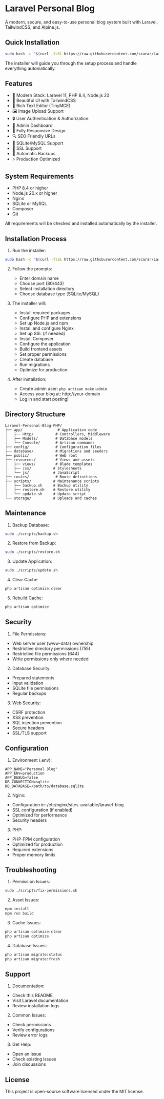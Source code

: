 # Laravel Personal Blog

A modern, secure, and easy-to-use personal blog system built with Laravel, TailwindCSS, and Alpine.js.

## Quick Installation

```bash
sudo bash -c "$(curl -fsSL https://raw.githubusercontent.com/scarar/Laravel-Personal-Blog-PHP/main/scripts/get-blog.sh)"
```

The installer will guide you through the setup process and handle everything automatically.

## Features

- 🚀 Modern Stack: Laravel 11, PHP 8.4, Node.js 20
- 🎨 Beautiful UI with TailwindCSS
- 📝 Rich Text Editor (TinyMCE)
- 🖼️ Image Upload Support
- 🔒 User Authentication & Authorization
- 👤 Admin Dashboard
- 📱 Fully Responsive Design
- 🔍 SEO Friendly URLs
- 💾 SQLite/MySQL Support
- 🔐 SSL Support
- 🔄 Automatic Backups
- ⚡ Production Optimized

## System Requirements

- PHP 8.4 or higher
- Node.js 20.x or higher
- Nginx
- SQLite or MySQL
- Composer
- Git

All requirements will be checked and installed automatically by the installer.

## Installation Process

1. Run the installer:
```bash
sudo bash -c "$(curl -fsSL https://raw.githubusercontent.com/scarar/Laravel-Personal-Blog-PHP/main/scripts/get-blog.sh)"
```

2. Follow the prompts:
   - Enter domain name
   - Choose port (80/443)
   - Select installation directory
   - Choose database type (SQLite/MySQL)

3. The installer will:
   - Install required packages
   - Configure PHP and extensions
   - Set up Node.js and npm
   - Install and configure Nginx
   - Set up SSL (if needed)
   - Install Composer
   - Configure the application
   - Build frontend assets
   - Set proper permissions
   - Create database
   - Run migrations
   - Optimize for production

4. After installation:
   - Create admin user: `php artisan make:admin`
   - Access your blog at: http://your-domain
   - Log in and start posting!

## Directory Structure

```
Laravel-Personal-Blog-PHP/
├── app/                # Application code
│   ├── Http/          # Controllers, Middleware
│   ├── Models/        # Database models
│   └── Console/       # Artisan commands
├── config/            # Configuration files
├── database/          # Migrations and seeders
├── public/            # Web root
├── resources/         # Views and assets
│   ├── views/         # Blade templates
│   ├── css/          # Stylesheets
│   └── js/           # JavaScript
├── routes/            # Route definitions
├── scripts/          # Maintenance scripts
│   ├── backup.sh     # Backup utility
│   ├── restore.sh    # Restore utility
│   └── update.sh     # Update script
└── storage/          # Uploads and caches
```

## Maintenance

1. Backup Database:
```bash
sudo ./scripts/backup.sh
```

2. Restore from Backup:
```bash
sudo ./scripts/restore.sh
```

3. Update Application:
```bash
sudo ./scripts/update.sh
```

4. Clear Cache:
```bash
php artisan optimize:clear
```

5. Rebuild Cache:
```bash
php artisan optimize
```

## Security

1. File Permissions:
- Web server user (www-data) ownership
- Restrictive directory permissions (755)
- Restrictive file permissions (644)
- Write permissions only where needed

2. Database Security:
- Prepared statements
- Input validation
- SQLite file permissions
- Regular backups

3. Web Security:
- CSRF protection
- XSS prevention
- SQL injection prevention
- Secure headers
- SSL/TLS support

## Configuration

1. Environment (.env):
```env
APP_NAME="Personal Blog"
APP_ENV=production
APP_DEBUG=false
DB_CONNECTION=sqlite
DB_DATABASE=/path/to/database.sqlite
```

2. Nginx:
- Configuration in: /etc/nginx/sites-available/laravel-blog
- SSL configuration (if enabled)
- Optimized for performance
- Security headers

3. PHP:
- PHP-FPM configuration
- Optimized for production
- Required extensions
- Proper memory limits

## Troubleshooting

1. Permission Issues:
```bash
sudo ./scripts/fix-permissions.sh
```

2. Asset Issues:
```bash
npm install
npm run build
```

3. Cache Issues:
```bash
php artisan optimize:clear
php artisan optimize
```

4. Database Issues:
```bash
php artisan migrate:status
php artisan migrate:fresh
```

## Support

1. Documentation:
- Check this README
- Visit Laravel documentation
- Review installation logs

2. Common Issues:
- Check permissions
- Verify configurations
- Review error logs

3. Get Help:
- Open an issue
- Check existing issues
- Join discussions

## License

This project is open-source software licensed under the MIT license.
